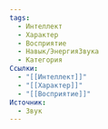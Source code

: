```yaml
---
tags:
  - Интеллект
  - Характер
  - Восприятие
  - Навык/ЭнергияЗвука
  - Категория
Ссылки:
  - "[[Интеллект]]"
  - "[[Характер]]"
  - "[[Восприятие]]"
Источник:
  - Звук
---
```


